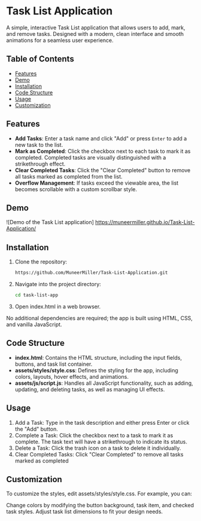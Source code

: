 # Task List Application

A simple, interactive Task List application that allows users to add, mark, and remove tasks. Designed with a modern, clean interface and smooth animations for a seamless user experience.

## Table of Contents

- [Features](#features)
- [Demo](#demo)
- [Installation](#installation)
- [Code Structure](#code-structure)
- [Usage](#usage)
- [Customization](#customization)

## Features

- **Add Tasks**: Enter a task name and click "Add" or press `Enter` to add a new task to the list.
- **Mark as Completed**: Click the checkbox next to each task to mark it as completed. Completed tasks are visually distinguished with a strikethrough effect.
- **Clear Completed Tasks**: Click the "Clear Completed" button to remove all tasks marked as completed from the list.
- **Overflow Management**: If tasks exceed the viewable area, the list becomes scrollable with a custom scrollbar style.

## Demo

![Demo of the Task List application]
https://muneermiller.github.io/Task-List-Application/

## Installation

1. Clone the repository:
   ```bash
   https://github.com/MuneerMiller/Task-List-Application.git

2. Navigate into the project directory:
   ```bash
   cd task-list-app
   ```

3. Open index.html in a web browser.

No additional dependencies are required; the app is built using HTML, CSS, and vanilla JavaScript.

## Code Structure

- **index.html**: Contains the HTML structure, including the input fields, buttons, and task list container.
- **assets/styles/style.css**: Defines the styling for the app, including colors, layouts, hover effects, and animations.
- **assets/js/script.js**: Handles all JavaScript functionality, such as adding, updating, and deleting tasks, as well as managing UI effects.

## Usage

1. Add a Task: Type in the task description and either press Enter or click the "Add" button.
2. Complete a Task: Click the checkbox next to a task to mark it as complete. The task text will have a strikethrough to indicate its status.
3. Delete a Task: Click the trash icon on a task to delete it individually.
4. Clear Completed Tasks: Click "Clear Completed" to remove all tasks marked as completed

## Customization
To customize the styles, edit assets/styles/style.css. For example, you can:

Change colors by modifying the button background, task item, and checked task styles.
Adjust task list dimensions to fit your design needs.
